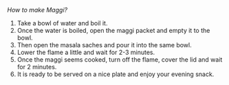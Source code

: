 *How to make Maggi?*

1. Take a bowl of water and boil it.
2. Once the water is boiled, open the maggi packet and empty it to the bowl.
3. Then open the masala saches and pour it into the same bowl.
4. Lower the flame a little and wait for 2-3 minutes.
5. Once the maggi seems cooked, turn off the flame, cover the lid and wait for 2 minutes.
6. It is ready to be served on a nice plate and enjoy your evening snack.